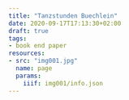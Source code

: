 ```yaml
---
title: "Tanzstunden Buechlein"
date: 2020-09-17T17:13:30+02:00
draft: true
tags:
- book end paper
resources:
- src: "img001.jpg"
  name: page
  params:
    iiif: img001/info.json
---
```

